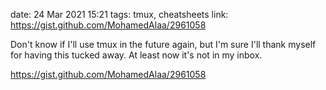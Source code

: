 date: 24 Mar 2021 15:21
tags: tmux, cheatsheets
link: https://gist.github.com/MohamedAlaa/2961058

Don't know if I'll use tmux in the future again, but I'm sure I'll thank myself for having this tucked away. At least now it's not in my inbox.

<https://gist.github.com/MohamedAlaa/2961058>
